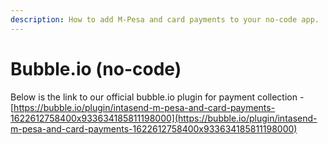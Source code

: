 ```yaml
---
description: How to add M-Pesa and card payments to your no-code app.
---
```


# Bubble.io (no-code)

Below is the link to our official bubble.io plugin for payment collection - [https://bubble.io/plugin/intasend-m-pesa-and-card-payments-1622612758400x933634185811198000](https://bubble.io/plugin/intasend-m-pesa-and-card-payments-1622612758400x933634185811198000)

